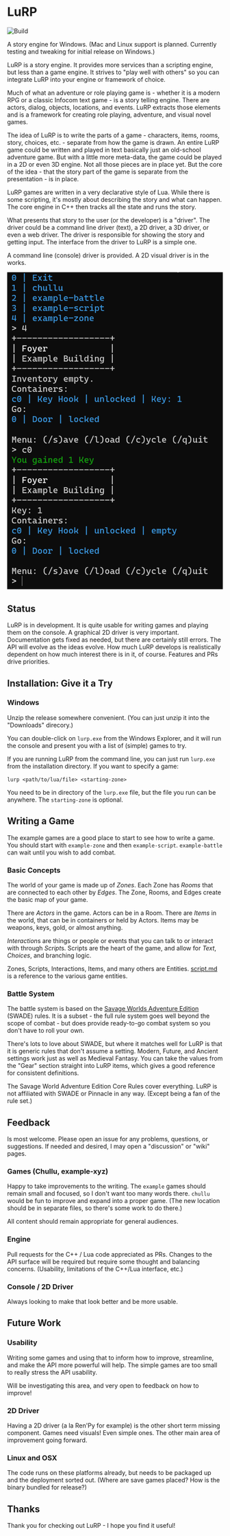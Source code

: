# LuRP

![Build](https://github.com/leethomason/lurp/actions/workflows/c-cpp.yml/badge.svg)

A story engine for Windows. (Mac and Linux support is planned. Currently testing and tweaking for
initial release on Windows.)

LuRP is a story engine. It provides more services than a scripting engine, but less than a game
engine. It strives to "play well with others" so you can integrate LuRP into your engine or
framework of choice.

Much of what an adventure or role playing game is - whether it is a modern RPG or a
classic Infocom text game - is a story telling engine. There are actors, dialog, objects,
locations, and events. LuRP extracts those elements and is a framework for creating role
playing, adventure, and visual novel games.

The idea of LuRP is to write the parts of a game - characters, items, rooms, story,
choices, etc. - separate from how the game is drawn. An entire LuRP game could be written and
played in text basically just an old-school adventure game. But with a little
more meta-data, the game could be played in a 2D or even 3D engine. Not all those pieces are
in place yet. But the core of the idea - that the story part of the game is separate from the
presentation - is in place.

LuRP games are written in a very declarative style of Lua. While there is some scripting,
it's mostly about describing the story and what can happen. The core engine in C++ then
tracks all the state and runs the story.

What presents that story to the user (or the developer) is a "driver". The driver could be
a command line driver (text), a 2D driver, a 3D driver, or even a web driver. The driver is
responsible for showing the story and getting input. The interface from the driver to LuRP
is a simple one.

A command line (console) driver is provided. A 2D visual driver is in the works.

![Console Driver](screen0.png)

## Status

LuRP is in development. It is quite usable for writing games and playing them on the console.
A graphical 2D driver is very important. Documentation gets fixed as needed, but there are
certainly still errors. The API will evolve as the ideas evolve. How much LuRP develops
is realistically dependent on how much interest there is in it, of course. Features and PRs
drive priorities.

## Installation: Give it a Try

### Windows

Unzip the release somewhere convenient. (You can just unzip it into the "Downloads" direcory.)

You can double-click on `lurp.exe` from the Windows Explorer, and it will run the console
and present you with a list of (simple) games to try.

If you are running LuRP from the command line, you can just run `lurp.exe` from the installation
directory. If you want to specify a game:

```shell
lurp <path/to/lua/file> <starting-zone>
```

You need to be in directory of the `lurp.exe` file, but the file you
run can be anywhere. The `starting-zone` is optional.

## Writing a Game

The example games are a good place to start to see how to write a game. You should
start with `example-zone` and then `example-script`. `example-battle` can wait until
you wish to add combat.

### Basic Concepts

The world of your game is made up of *Zones*. Each Zone has *Rooms* that are connected
to each other by *Edges*. The Zone, Rooms, and Edges create the basic map of your game.

There are *Actors* in the game. Actors can be in a Room. There are *Items* in the world,
that can be in containers or held by Actors. Items may be weapons, keys, gold, or almost
anything.

*Interaction*s are things or people or events that you can talk to or interact with
through *Script*s. Scripts are the heart of the game, and allow for *Text*, *Choices*,
and branching logic.

Zones, Scripts, Interactions, Items, and many others are Entities.
[script.md](script.md) is a reference to the various game entities.

### Battle System

The battle system is based on the [Savage Worlds Adventure Edition](https://peginc.com/savage-settings/savage-worlds/) (SWADE) rules.
It is a subset - the full rule system goes well beyond the scope of combat -
but does provide ready-to-go combat system so you don't have to roll your own.

There's lots to love about SWADE, but where it matches well for LuRP is that it
is generic rules that don't assume a setting. Modern, Future, and Ancient settings
work just as well as Medieval Fantasy. You can take the values from the "Gear" section
straight into LuRP items, which gives a good reference for consistent definitions.

The Savage World Adventure Edition Core Rules cover everything. LuRP is not affiliated
with SWADE or Pinnacle in any way. (Except being a fan of the rule set.)

## Feedback

Is most welcome. Please open an issue for any problems, questions, or suggestions. If needed
and desired, I may open a "discussion" or "wiki" pages.

### Games (Chullu, example-xyz)

Happy to take improvements to the writing. The `example` games should remain small and focused,
so I don't want too many words there. `chullu` would be fun to improve and expand into a proper
game. (The new location should be in separate files, so there's some work to do there.)

All content should remain appropriate for general audiences.

### Engine

Pull requests for the C++ / Lua code appreciated as PRs. Changes to the API surface will be
required but require some thought and balancing concerns. (Usability, limitations of the
C++/Lua interface, etc.)

### Console / 2D Driver

Always looking to make that look better and be more usable.

## Future Work

### Usability

Writing some games and using that to inform how to improve, streamline, and make the API
more powerful will help. The simple games are too small to really stress the API usability.

Will be investigating this area, and very open to feedback on how to improve!

### 2D Driver

Having a 2D driver (a la Ren'Py for example) is the other short term missing component.
Games need visuals! Even simple ones. The other main area of improvement going forward.

### Linux and OSX

The code runs on these platforms already, but needs to be packaged up and the deployment
sorted out. (Where are save games placed? How is the binary bundled for release?)

## Thanks

Thank you for checking out LuRP - I hope you find it useful!

